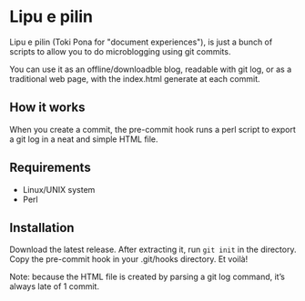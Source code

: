 # Lipu e pilin
Lipu e pilin (Toki Pona for "document experiences"), is just a bunch of scripts to allow you to do microblogging using git commits.

You can use it as an offline/downloadble blog, readable with git log, or as a traditional web page, with the index.html generate at each commit.

## How it works
When you create a commit, the pre-commit hook runs a perl script to export a git log in a neat and simple HTML file.

## Requirements
- Linux/UNIX system
- Perl

## Installation
Download the latest release. After extracting it, run `git init` in the directory.
Copy the pre-commit hook in your .git/hooks directory.
Et voilà!

Note: because the HTML file is created by parsing a git log command, it’s always late of 1 commit.
